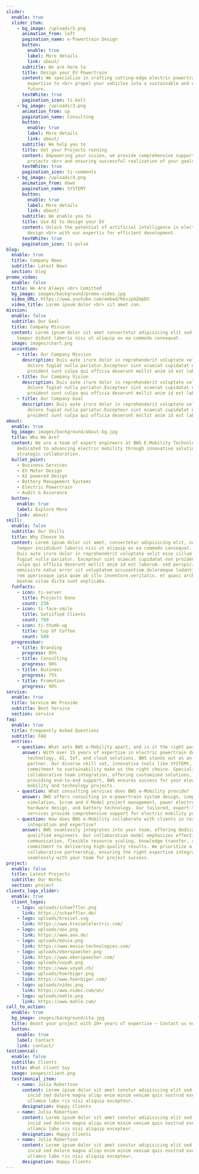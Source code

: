 ```yaml
---
slider:
  enable: true
  slider_item:
    - bg_image: /uploads/5.png
      animation_from: left
      pagination_name: e-Powertrain Design
      button:
        enable: true
        label: More details
        link: about/
      subtitle: We are here to
      title: Design your EV Powertrain
      content: We specialize in crafting cutting-edge electric powertrains and
        expertise to <br> propel your vehicles into a sustainable and efficient
        future.
      textWhite: true
      pagination_icon: ti-bolt
    - bg_image: /uploads/3.png
      animation_from: up
      pagination_name: Consulting
      button:
        enable: true
        label: More details
        link: about/
      subtitle: We help you to
      title: Get your Projects running
      content: Empowering your vision, we provide comprehensive support to your
        projects <br> and ensuring successful realization of your goals.
      textWhite: true
      pagination_icon: ti-comments
    - bg_image: /uploads/4.png
      animation_from: down
      pagination_name: SYSTEMY
      button:
        enable: true
        label: More details
        link: about/
      subtitle: We enable you to
      title: Use AI to design your EV
      content: Unlock the potential of artificial intelligence in electric vehicle
        design <br> with our expertis for efficient development.
      textWhite: true
      pagination_icon: ti-pulse
blog:
  enable: true
  title: Company News
  subtitle: Latest News
  section: blog
promo_video:
  enable: false
  title: We Are Alawys <br> Comitted
  bg_image: images/background/promo-video.jpg
  video_URL: https://www.youtube.com/embed/ResipmZmpDU
  video_title: Lorem ipsum dolor <br> sit amet con.
mission:
  enable: false
  subtitle: Our Goal
  title: Company Mission
  content: Lorem ipsum dolor sit amet consectetur adipisicing elit sed eiusmod
    tempor didunt laboris nisi ut aliquip ex ea commodo consequat.
  image: images/chart.png
  accordion:
    - title: Our Company Mission
      description: Duis aute irure dolor in reprehenderit voluptate velit esse cillum
        dolore fugiat nulla pariatur.Excepteur sint ocaecat cupidatat non
        proident sunt culpa qui officia deserunt mollit anim id est laborum.
    - title: Our Company Vision
      description: Duis aute irure dolor in reprehenderit voluptate velit esse cillum
        dolore fugiat nulla pariatur.Excepteur sint ocaecat cupidatat non
        proident sunt culpa qui officia deserunt mollit anim id est laborum.
    - title: Our Company Goal
      description: Duis aute irure dolor in reprehenderit voluptate velit esse cillum
        dolore fugiat nulla pariatur.Excepteur sint ocaecat cupidatat non
        proident sunt culpa qui officia deserunt mollit anim id est laborum.
about:
  enable: true
  bg_image: images/background/about-bg.jpg
  title: Who We Are?
  content: We are a team of expert engineers at BWS E-Mobility Technologies,
    dedicated to advancing electric mobility through innovative solutions and
    strategic collaboration.
  bullet_point:
    - Business Services
    - EV Motor Design
    - AI powered Design
    - Battery Management Systems
    - Electric Powertrain
    - Audit & Assurance
  button:
    enable: true
    label: Explore More
    link: about/
skill:
  enable: false
  subtitle: Our Skills
  title: Why Choose Us
  content: Lorem ipsum dolor sit amet, consectetur adipisicing elit, sed eiusmod
    tempor incididunt laboris nisi ut aliquip ex ea commodo consequat. <br><br>
    Duis aute irure dolor in reprehenderit voluptate velit esse cillum dolore
    fugiat nulla pariatur. Excepteur sint ocaecat cupidatat non proident sunt
    culpa qui officia deserunt mollit anim id est laborum. sed perspiciatis unde
    omnisiste natus error sit voluptatem accusantium.doloremque ladantium totam
    rem aperieaque ipsa quae ab illo inventore.veritatis. et quasi architecto
    beatae vitae dicta sunt explicabo.
  funfacts:
    - icon: ti-server
      title: Projects Done
      count: 230
    - icon: ti-face-smile
      title: Satisfied Clients
      count: 789
    - icon: ti-thumb-up
      title: Cup Of Coffee
      count: 580
  progressbar:
    - title: Branding
      progress: 85%
    - title: Consulting
      progress: 90%
    - title: Business
      progress: 75%
    - title: Promotion
      progress: 90%
service:
  enable: true
  title: Service We Provide
  subtitle: Best Service
  section: service
faq:
  enable: true
  title: Frequently Asked Questions
  subtitle: FAQ
  entries:
    - question: What sets BWS e-Mobility apart, and is it the right partner for you?
      answer: With over 15 years of expertise in electric powertrain design, battery
        technology, AI, IoT, and cloud solutions, BWS stands out as an ideal
        partner. Our diverse skill set, innovative tools like SYSTEMY, and
        commitment to sustainability make us the right choice. Specializing in
        collaborative team integration, offering customized solutions, and
        providing end-to-end support, BWS ensures success for your electric
        mobility and technology projects.
    - question: What consulting services does BWS e-Mobility provide?
      answer: BWS offers consulting in e-powertrain system design, component
        simulation, Scrum and V-Model project management, power electronics
        hardware design, and battery technology. Our tailored, expert-led
        services provide comprehensive support for electric mobility projects.
    - question: How does BWS e-Mobility collaborate with clients in terms of team
        integration and expertise?
      answer: BWS seamlessly integrates into your team, offering dedicated experts and
        qualified engineers. Our collaboration model emphasizes effective
        communication, flexible resource scaling, knowledge transfer, and a
        commitment to delivering high-quality results. We prioritize a
        collaborative partnership, ensuring the right expertise integrates
        seamlessly with your team for project success.
project:
  enable: false
  title: Latest Projects
  subtitle: Our Works
  section: project
clients_logo_slider:
  enable: true
  client_logos:
    - logo: uploads/schaeffler.png
      link: https://schaeffler.de/
    - logo: uploads/kreisel.svg
      link: https://www.kreiselelectric.com/
    - logo: uploads/aox.png
      link: https://www.aox.de/
    - logo: uploads/movia.png
      link: https://www.movia-technologies.com/
    - logo: uploads/eberspaecher.png
      link: https://www.eberspaecher.com/
    - logo: uploads/voyah.png
      link: https://www.voyah.ch/
    - logo: uploads/hoerbiger.png
      link: https://www.hoerbiger.com/
    - logo: uploads/nidec.png
      link: https://www.nidec.com/en/
    - logo: uploads/mahle.png
      link: https://www.mahle.com/
call_to_action:
  enable: true
  bg_image: images/background/cta.jpg
  title: Boost your project with 20+ years of expertise – Contact us now!
  button:
    enable: true
    label: Contact
    link: contact/
testimonial:
  enable: false
  subtitle: Clients
  title: What client Say
  image: images/client.png
  testimonial_item:
    - name: Julia Robertson
      content: Lorem ipsum dolor sit amet constur adipisicing elit sed eiusmtempor
        incid sed dolore magna aliqu enim minim veniam quis nostrud exercittion
        ullamco labo ris nisi aliquip excepteur.
      designation: Happy Clients
    - name: Julia Robertson
      content: Lorem ipsum dolor sit amet constur adipisicing elit sed eiusmtempor
        incid sed dolore magna aliqu enim minim veniam quis nostrud exercittion
        ullamco labo ris nisi aliquip excepteur.
      designation: Happy Clients
    - name: Julia Robertson
      content: Lorem ipsum dolor sit amet constur adipisicing elit sed eiusmtempor
        incid sed dolore magna aliqu enim minim veniam quis nostrud exercittion
        ullamco labo ris nisi aliquip excepteur.
      designation: Happy Clients
---
```

